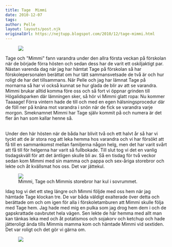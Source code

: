 ```yaml
---
title: Tage  Mimmi
date: 2010-12-07
tags: 	
author: Pelle
layout: layouts/post.njk
originalUrl: https://nejtupp.blogspot.com/2010/12/tage-mimmi.html
---
```


<figure>
	<img src="../../../img/2010/12/frida-o-tage.jpg">
</figure>

Tage och "Mimmi" fann varandra under den allra första veckan på förskolan när de började förra hösten och sedan dess har de varit ett oskiljaktigt par. Nästan varenda dag när jag har hämtat Tage på förskolan så har förskolepersonalen berättat om hur tätt sammansvetsade de två är och hur roligt de har det tillsammans. När Pelle och jag har lämnat Tage på mornarna så har vi också kunnat se hur glada de blir av att se varandra. Mimmi brukar alltid komma före oss och så fort vi öppnar grinden till Högalidsparken där lämningen sker, så hör vi Mimmi glatt ropa: Nu kommer Taaaage! Förra vintern hade de till och med en egen hälsningsprocedur där de föll ner på knäna mot varandra i snön när de fick se varandra varje morgon. Smeknamnet Mimmi har Tage själv kommit på och numera är det fler än han som kallar henne så.
<br><br>

Under den här hösten när de båda har blivit två och ett halvt år så har vi tyckt att de är stora nog att leka hemma hos varandra och vi har försökt att få till en sammankomst mellan familjerna någon helg, men det har varit svårt att få till för helgerna har varit så fullbokade. Till slut tog vi det en vanlig tisdagskväll för att det äntligen skulle bli av. Så en tisdag för två veckor sedan kom Mimmi med sin mamma och pappa och sex-åriga storebror och lekte och åt kvällsmat hos oss. Det var jättekul.

<figure>
	<img src="../../../img/2010/12/Frida med familj-_MG_6023.jpg">
	<figcaption>Mimmi, Tage och Mimmis storebror har kul i sovrummet.</figcaption>
</figure>

Idag tog vi det ett steg längre och Mimmi följde med oss hem när jag hämtade Tage klockan tre. De var båda väldigt exalterade över detta och berättade om och om igen för alla i förskoletamburen att Mimmi skulle följa med Tage hem. Jag hade med mig en pulka som jag drog hem dem i och de gapskrattade oavbrutet hela vägen. Sen lekte de här hemma med allt man kan tänkas leka med och åt potatismos och sojakorv och ketchup och hade jätteroligt ända tills Mimmis mamma kom och hämtade Mimmi vid sextiden. Det var roligt och det gör vi gärna om.

<figure>
	<img src="../../../img/2010/12/Frida besöker-_MG_6218.jpg">
</figure>